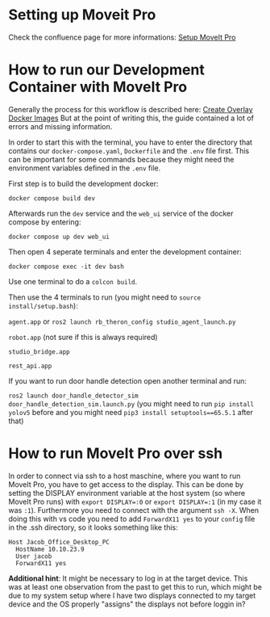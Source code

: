 # Setting up Moveit Pro

Check the confluence page for more informations: [Setup MoveIt Pro](https://robast.atlassian.net/wiki/spaces/ROBOTNIK/pages/132743181/MoveIt+Studio+MoveIt+Pro)

# How to run our Development Container with MoveIt Pro

Generally the process for this workflow is described here: [Create Overlay Docker Images](https://docs.picknik.ai/en/stable/getting_started/configuration_tutorials/docker_configuration/create_overlay_docker_image.html#create-overlay-docker-images)
But at the point of writing this, the guide contained a lot of errors and missing information.

In order to start this with the terminal, you have to enter the directory that contains our `docker-compose.yaml`, `Dockerfile` and the `.env` file first. This can be important for some commands because they might need the environment variables defined in the `.env` file.

First step is to build the development docker:

`docker compose build dev`

Afterwards run the `dev` service and the `web_ui` service of the docker compose by entering:

`docker compose up dev web_ui`

Then open 4 seperate terminals and enter the development container:

`docker compose exec -it dev bash`

Use one terminal to do a `colcon build`.

Then use the 4 terminals to run (you might need to `source install/setup.bash`):

`agent.app` or `ros2 launch rb_theron_config studio_agent_launch.py`

`robot.app` (not sure if this is always required)

`studio_bridge.app`

`rest_api.app`

If you want to run door handle detection open another terminal and run:

`ros2 launch door_handle_detector_sim door_handle_detection_sim.launch.py` (you might need to run `pip install yolov5` before and you might need `pip3 install setuptools==65.5.1` after that)

# How to run MoveIt Pro over ssh

In order to connect via ssh to a host maschine, where you want to run MoveIt Pro, you have to get access to the display. This can be done by setting the DISPLAY environment variable at the host system (so where MoveIt Pro runs) with `export DISPLAY=:0` or `export DISPLAY=:1` (in my case it was `:1`). Furthermore you need to connect with the argument `ssh -X`. When doing this with vs code you need to add `ForwardX11 yes` to your `config` file in the .ssh directory, so it looks something like this:
```
Host Jacob_Office_Desktop_PC
  HostName 10.10.23.9
  User jacob
  ForwardX11 yes
```
**Additional hint**: It might be necessary to log in at the target device. This was at least one observation from the past to get this to run, which might be due to my system setup where I have two displays connected to my target device and the OS properly "assigns" the displays not before loggin in?

